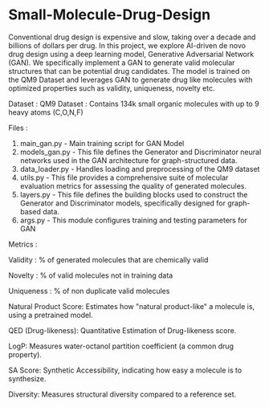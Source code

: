 # Small-Molecule-Drug-Design

Conventional drug design is expensive and slow, taking over a decade and billions of dollars per drug. In this project, we explore AI-driven de novo drug design using a deep learning model, Generative Adversarial Network (GAN). We specifically implement a GAN to generate valid molecular structures that can be potential drug candidates. The model is trained on the QM9 Dataset and leverages GAN to generate drug like molecules with optimized properties such as validity, uniqueness, novelty etc.

Dataset : 
QM9 Dataset : Contains 134k small organic molecules with up to 9 heavy atoms (C,O,N,F)

Files : 
1. main_gan.py - Main training script for GAN Model
2. models_gan.py - This file defines the Generator and Discriminator neural networks used in the GAN architecture for graph-structured data.
3. data_loader.py - Handles loading and preprocessing of the QM9 dataset
4. utils.py - This file provides a comprehensive suite of molecular evaluation metrics for assessing the quality of generated molecules.
5. layers.py - This file defines the building blocks used to construct the Generator and Discriminator models, specifically designed for graph-based data.
6. args.py - This module configures training and testing parameters for GAN

Metrics : 

Validity : % of generated molecules that are chemically valid

Novelty : % of valid molecules not in training data

Uniqueness : % of non duplicate valid molecules

Natural Product Score: Estimates how "natural product-like" a molecule is, using a pretrained model.

QED (Drug-likeness): Quantitative Estimation of Drug-likeness score.

LogP: Measures water-octanol partition coefficient (a common drug property).

SA Score: Synthetic Accessibility, indicating how easy a molecule is to synthesize.

Diversity: Measures structural diversity compared to a reference set.


